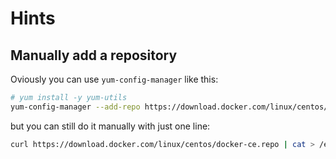 # Hints
## Manually add a repository
Oviously you can use `yum-config-manager` like this:
```sh
# yum install -y yum-utils
yum-config-manager --add-repo https://download.docker.com/linux/centos/docker-ce.repo
```
but you can still do it manually with just one line:
```sh
curl https://download.docker.com/linux/centos/docker-ce.repo | cat > /etc/yum.repos.d/DockerCE.repo
```
